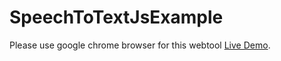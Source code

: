 # SpeechToTextJsExample

Please use google chrome browser for this webtool
[Live Demo](https://charotaritsolutions.com/projects-demo/SpeechToTextJsExample/).
